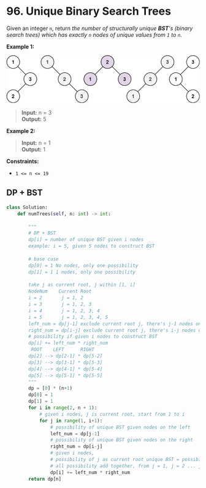 # 96. Unique Binary Search Trees


Given an integer `n`, return *the number of structurally unique **BST**'s (binary search trees) which has exactly `n` nodes of unique values from `1` to `n`*.


**Example 1:**

![img.png](../../Images/96-1.png)


>**Input:** n = 3  
**Output:** 5


**Example 2:**

>**Input:** n = 1  
**Output:** 1

**Constraints:**

* `1 <= n <= 19`


## DP + BST
```python
class Solution:
    def numTrees(self, n: int) -> int:
        
        """
        # DP + BST
        dp[i] = number of unique BST given i nodes
        example: i = 5, given 5 nodes to construct BST

        # base case
        dp[0] = 1 No nodes, only one possibility
        dp[1] = 1 1 nodes, only one possibility
    
        take j as current root, j within [1, i]
        NodeNum    Current Root
        i = 2       j = 1, 2
        i = 3       j = 1, 2, 3
        i = 4       j = 1, 2, 3, 4
        i = 5       j = 1, 2, 3, 4, 5
        left_num = dp[j-1] exclude current root j, there's j-1 nodes on the left
        right_num = dp[i-j] exclude current root j, there's i-j nodes on the right
        # possibility if given i nodes to construct BST
        dp[i] += left_num * right_num     
         ROOT    LEFT      RIGHT
        dp[2] --> dp[2-1] * dp[5-2] 
        dp[3] --> dp[3-1] * dp[5-3]
        dp[4] --> dp[4-1] * dp[5-4]
        dp[5] --> dp[5-1] * dp[5-5]
        """
        dp = [0] * (n+1)
        dp[0] = 1
        dp[1] = 1
        for i in range(2, n + 1):
            # given i nodes, j is current root, start from 1 to i
            for j in range(1, i+1):
                # possibility of unique BST given nodes on the left
                left_num = dp[j-1]
                # possibility of unique BST given nodes on the right
                right_num = dp[i-j]
                # given i nodes, 
                # possibility of j as current root unique BST = possibility LEFT * possibility RIGHT
                # all possibility add together, from j = 1, j = 2 ... j = i
                dp[i] += left_num * right_num
        return dp[n]
```
